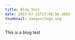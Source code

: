```yaml
---
title: Blog Test
date: 2023-07-21T17:08:56.309Z
thumbnail: images/logo.svg
---
```

T﻿his is a blog test